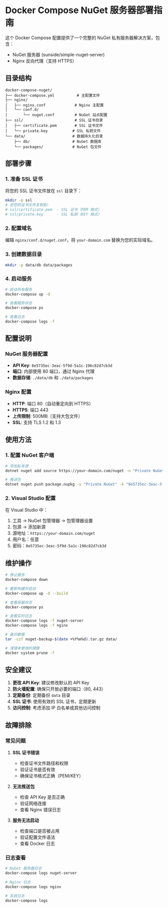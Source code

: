 # Docker Compose NuGet 服务器部署指南

这个 Docker Compose 配置提供了一个完整的 NuGet 私有服务器解决方案，包含：
- NuGet 服务器 (sunside/simple-nuget-server)
- Nginx 反向代理（支持 HTTPS）

## 目录结构

```
docker-compose-nuget/
├── docker-compose.yml          # 主配置文件
├── nginx/
│   ├── nginx.conf             # Nginx 主配置
│   └── conf.d/
│       └── nuget.conf         # NuGet 站点配置
├── ssl/                       # SSL 证书目录
│   ├── certificate.pem        # SSL 证书文件
│   └── private.key           # SSL 私钥文件
└── data/                     # 数据持久化目录
    ├── db/                   # NuGet 数据库
    └── packages/             # NuGet 包文件
```

## 部署步骤

### 1. 准备 SSL 证书

将您的 SSL 证书文件放在 `ssl` 目录下：
```bash
mkdir -p ssl
# 将您的证书文件复制到:
# ssl/certificate.pem  - SSL 证书（PEM 格式）
# ssl/private.key      - SSL 私钥（KEY 格式）
```

### 2. 配置域名

编辑 `nginx/conf.d/nuget.conf`，将 `your-domain.com` 替换为您的实际域名。

### 3. 创建数据目录

```bash
mkdir -p data/db data/packages
```

### 4. 启动服务

```bash
# 启动所有服务
docker-compose up -d

# 查看服务状态
docker-compose ps

# 查看日志
docker-compose logs -f
```

## 配置说明

### NuGet 服务器配置

- **API Key**: `8e5735ec-3eac-5f9d-5a1c-196c82d7cb3d`
- **端口**: 内部使用 80 端口，通过 Nginx 代理
- **数据存储**: `./data/db` 和 `./data/packages`

### Nginx 配置

- **HTTP**: 端口 80（自动重定向到 HTTPS）
- **HTTPS**: 端口 443
- **上传限制**: 500MB（支持大包文件）
- **SSL**: 支持 TLS 1.2 和 1.3

## 使用方法

### 1. 配置 NuGet 客户端

```bash
# 添加私有源
dotnet nuget add source https://your-domain.com/nuget -n "Private NuGet" -u "任意用户名" -p "8e5735ec-3eac-5f9d-5a1c-196c82d7cb3d" --store-password-in-clear-text

# 推送包
dotnet nuget push package.nupkg -s "Private NuGet" -k "8e5735ec-3eac-5f9d-5a1c-196c82d7cb3d"
```

### 2. Visual Studio 配置

在 Visual Studio 中：
1. 工具 → NuGet 包管理器 → 包管理器设置
2. 包源 → 添加新源
3. 源地址：`https://your-domain.com/nuget`
4. 用户名：任意
5. 密码：`8e5735ec-3eac-5f9d-5a1c-196c82d7cb3d`

## 维护操作

```bash
# 停止服务
docker-compose down

# 重新构建并启动
docker-compose up -d --build

# 查看容器状态
docker-compose ps

# 查看实时日志
docker-compose logs -f nuget-server
docker-compose logs -f nginx

# 备份数据
tar -czf nuget-backup-$(date +%Y%m%d).tar.gz data/

# 清理未使用的镜像
docker system prune -f
```

## 安全建议

1. **更改 API Key**: 建议修改默认的 API Key
2. **防火墙配置**: 确保只开放必要的端口（80, 443）
3. **定期备份**: 定期备份 `data` 目录
4. **SSL 证书**: 使用有效的 SSL 证书，定期更新
5. **访问控制**: 考虑添加 IP 白名单或其他访问控制

## 故障排除

### 常见问题

1. **SSL 证书错误**
   - 检查证书文件路径和权限
   - 验证证书是否有效
   - 确保证书格式正确（PEM/KEY）

2. **无法推送包**
   - 检查 API Key 是否正确
   - 验证网络连接
   - 查看 Nginx 错误日志

3. **服务无法启动**
   - 检查端口是否被占用
   - 验证配置文件语法
   - 查看 Docker 日志

### 日志查看

```bash
# NuGet 服务器日志
docker-compose logs nuget-server

# Nginx 日志
docker-compose logs nginx

# 系统日志
docker-compose logs
``` 
